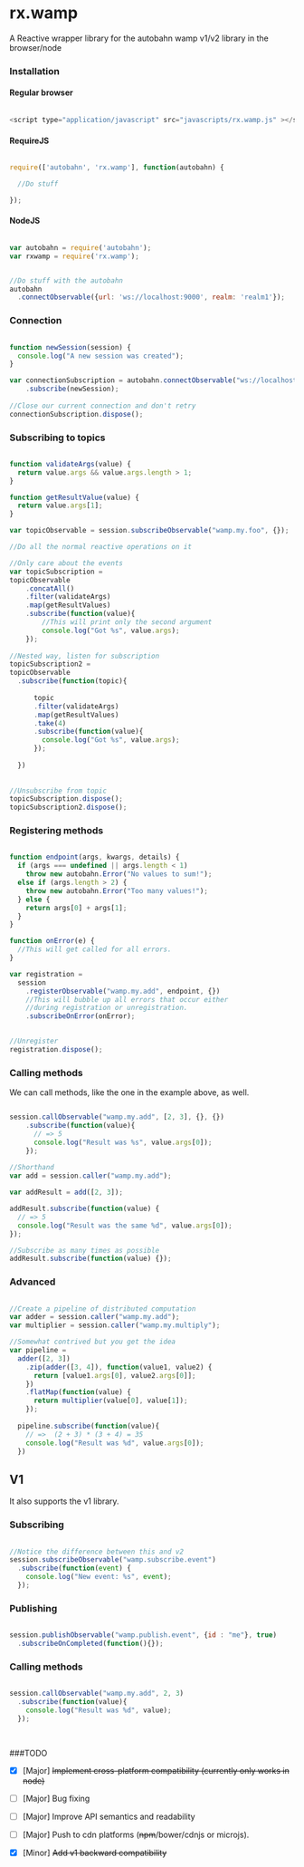 rx.wamp
=======

A Reactive wrapper library for the autobahn wamp v1/v2 library in the browser/node


### Installation


#### Regular browser
```javascript

<script type="application/javascript" src="javascripts/rx.wamp.js" ></script>

```

#### RequireJS
```javascript

require(['autobahn', 'rx.wamp'], function(autobahn) {

  //Do stuff

});

```

#### NodeJS
```javascript

var autobahn = require('autobahn');
var rxwamp = require('rx.wamp');


//Do stuff with the autobahn
autobahn
  .connectObservable({url: 'ws://localhost:9000', realm: 'realm1'});


```


### Connection
```javascript

function newSession(session) {
  console.log("A new session was created");
}

var connectionSubscription = autobahn.connectObservable("ws://localhost:9000")
    .subscribe(newSession);
    
//Close our current connection and don't retry
connectionSubscription.dispose();


```


### Subscribing to topics
```javascript

function validateArgs(value) {
  return value.args && value.args.length > 1;
}

function getResultValue(value) {
  return value.args[1];
}

var topicObservable = session.subscribeObservable("wamp.my.foo", {});

//Do all the normal reactive operations on it

//Only care about the events
var topicSubscription = 
topicObservable
    .concatAll()
    .filter(validateArgs)
    .map(getResultValues)
    .subscribe(function(value){
        //This will print only the second argument
        console.log("Got %s", value.args);
    });
    
//Nested way, listen for subscription
topicSubscription2 = 
topicObservable
  .subscribe(function(topic){
      
      topic
      .filter(validateArgs)
      .map(getResultValues)
      .take(4)
      .subscribe(function(value){
        console.log("Got %s", value.args);
      });
      
  })
    
    
//Unsubscribe from topic
topicSubscription.dispose();
topicSubscription2.dispose();

```

### Registering methods
```javascript

function endpoint(args, kwargs, details) {
  if (args === undefined || args.length < 1)
    throw new autobahn.Error("No values to sum!");
  else if (args.length > 2) {
    throw new autobahn.Error("Too many values!");
  } else {
    return args[0] + args[1];
  }
}

function onError(e) {
  //This will get called for all errors.
}

var registration = 
  session
    .registerObservable("wamp.my.add", endpoint, {})
    //This will bubble up all errors that occur either
    //during registration or unregistration.
    .subscribeOnError(onError);
    

//Unregister
registration.dispose();

```



### Calling methods

We can call methods, like the one in the example above, as well.

```javascript

session.callObservable("wamp.my.add", [2, 3], {}, {})
    .subscribe(function(value){
      // => 5
      console.log("Result was %s", value.args[0]);
    });
    
//Shorthand
var add = session.caller("wamp.my.add");

var addResult = add([2, 3]);

addResult.subscribe(function(value) {
  // => 5
  console.log("Result was the same %d", value.args[0]);
});

//Subscribe as many times as possible
addResult.subscribe(function(value) {});


```

### Advanced

```javascript

//Create a pipeline of distributed computation
var adder = session.caller("wamp.my.add");
var multiplier = session.caller("wamp.my.multiply");

//Somewhat contrived but you get the idea
var pipeline = 
  adder([2, 3])
    .zip(adder([3, 4]), function(value1, value2) { 
      return [value1.args[0], value2.args[0]];
    })
    .flatMap(function(value) { 
      return multiplier(value[0], value[1]); 
    });
  
  pipeline.subscribe(function(value){
    // =>  (2 + 3) * (3 + 4) = 35
    console.log("Result was %d", value.args[0]);
  })


```

## V1

It also supports the v1 library.


### Subscribing

```javascript

//Notice the difference between this and v2
session.subscribeObservable("wamp.subscribe.event")
  .subscribe(function(event) {
    console.log("New event: %s", event);
  });

```

### Publishing

```javascript

session.publishObservable("wamp.publish.event", {id : "me"}, true)
  .subscribeOnCompleted(function(){});

```

### Calling methods

```javascript

session.callObservable("wamp.my.add", 2, 3)
  .subscribe(function(value){
    console.log("Result was %d", value);
  });
  
  

```






###TODO

- [X] [Major] ~~Implement cross-platform compatibility (currently only works in node)~~
- [ ] [Major] Bug fixing
- [ ] [Major] Improve API semantics and readability
- [ ] [Major] Push to cdn platforms (~~npm~~/bower/cdnjs or microjs).
- [x] [Minor] ~~Add v1 backward compatibility~~



